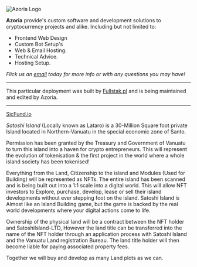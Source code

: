 ![Azoria Logo](https://azoria.com.au/assets/logos/Logo-large-crop.png)



**Azoria** provide's custom software and development solutions to cryptocurrency projects and alike. Including but not limited to:
- Frontend Web Design
- Custom Bot Setup's
- Web & Email Hosting.
- Technical Advice.
- Hosting Setup.

*Flick us an [email](mailto://info@azoria.au) today for more info or with any questions you may have!*
___
This particular deployment was built by [Fullstak.pl](https://github.com/fullstakpl) and is being maintained and edited by Azoria.
___
[SicFund.io](https://sicfund.io)

*Satoshi Island* (Locally known as Lataro) is a 30-Million Square foot private Island located in Northern-Vanuatu in the special economic zone of Santo.

Permission has been granted by the Treasury and Government of Vanuatu to turn this island into a haven for crypto entrepreneurs. This will represent the evolution of tokenisation & the first project in the world where a whole island society has been tokenised!

Everything from the Land, Citizenship to the island and Modules (Used for Building) will be represented as NFTs. The entire island has been scanned and is being built out into a 1:1 scale into a digital world. This will allow NFT investors to Explore, purchase, develop, lease or sell their island developments without ever stepping foot on the island. Satoshi Island is Almost like an Island Building game, but the game is backed by the real world developments where your digital actions come to life.

Ownership of the physical land will be a contract between the NFT holder and SatoshiIsland-LTD, However the land title can be transferred into the name of the NFT holder through an application process with Satoshi Island and the Vanuatu Land registration Bureau. The land title holder will then become liable for paying associated property fees.

Together we will buy and develop as many Land plots as we can.